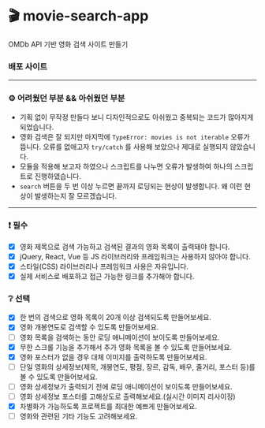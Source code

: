 # :clapper: movie-search-app

OMDb API 기반 영화 검색 사이트 만들기

### 배포 사이트

---

### ⚙️ 어려웠던 부분 && 아쉬웠던 부분

- 기획 없이 무작정 만들다 보니 디자인적으로도 아쉬웠고 중복되는 코드가 많아지게 되었습니다.
- 영화 검색은 잘 되지만 마지막에 `TypeError: movies is not iterable` 오류가 뜹니다. 오류를 없애고자 `try/catch` 를 사용해 보았으나 제대로 실행되지 않았습니다.
- 모듈을 적용해 보고자 하였으나 스크립트를 나누면 오류가 발생하여 하나의 스크립트로 진행하였습니다.
- `search` 버튼을 두 번 이상 누르면 끝까지 로딩되는 현상이 발생합니다. 왜 이런 현상이 발생하는지 잘 모르겠습니다.

---

### :exclamation: 필수

- [x] 영화 제목으로 검색 가능하고 검색된 결과의 영화 목록이 출력돼야 합니다.
- [x] jQuery, React, Vue 등 JS 라이브러리와 프레임워크는 사용하지 않아야 합니다.
- [x] 스타일(CSS) 라이브러리나 프레임워크 사용은 자유입니다.
- [x] 실제 서비스로 배포하고 접근 가능한 링크를 추가해야 합니다.

### :grey_question: 선택

- [x] 한 번의 검색으로 영화 목록이 20개 이상 검색되도록 만들어보세요.
- [x] 영화 개봉연도로 검색할 수 있도록 만들어보세요.
- [ ] 영화 목록을 검색하는 동안 로딩 애니메이션이 보이도록 만들어보세요.
- [x] 무한 스크롤 기능을 추가해서 추가 영화 목록을 볼 수 있도록 만들어보세요.
- [x] 영화 포스터가 없을 경우 대체 이미지를 출력하도록 만들어보세요.
- [ ] 단일 영화의 상세정보(제목, 개봉연도, 평점, 장르, 감독, 배우, 줄거리, 포스터 등)를 볼 수 있도록 만들어보세요.
- [ ] 영화 상세정보가 출력되기 전에 로딩 애니메이션이 보이도록 만들어보세요.
- [ ] 영화 상세정보 포스터를 고해상도로 출력해보세요.(실시간 이미지 리사이징)
- [x] 차별화가 가능하도록 프로젝트를 최대한 예쁘게 만들어보세요.
- [ ] 영화와 관련된 기타 기능도 고려해보세요.
